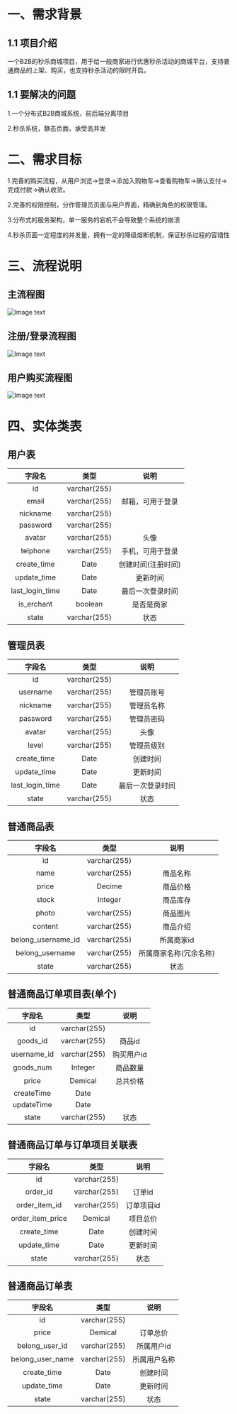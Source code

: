 # 一、需求背景

## 1.1 项目介绍

一个B2B的秒杀商城项目，用于给一般商家进行优惠秒杀活动的商城平台，支持普通商品的上架、购买，也支持秒杀活动的限时开启。

## 1.1 要解决的问题

1.一个分布式B2B商城系统，前后端分离项目

2.秒杀系统，静态页面，承受高并发

# 二、需求目标

1.完善的购买流程，从用户浏览->登录->添加入购物车->查看购物车->确认支付->完成付款->确认收货。

2.完善的权限控制，分作管理员页面与用户界面，精确到角色的权限管理。

3.分布式的服务架构，单一服务的宕机不会导致整个系统的崩溃

4.秒杀页面一定程度的并发量，拥有一定的降级熔断机制，保证秒杀过程的容错性

# 三、流程说明

## 主流程图

![Image text](https://github.com/gimwu/gimSec/blob/README/image/mainFlow.jpg)

## 注册/登录流程图

![Image text](https://github.com/gimwu/gimSec/blob/README/image/registerLoginFlow.jpg)

## 用户购买流程图

![Image text](https://github.com/gimwu/gimSec/blob/README/image/userPayFlow.jpg)



# 四、实体类表

## 用户表

|     字段名      |     类型     |        说明        |
| :-------------: | :----------: | :----------------: |
|       id        | varchar(255) |                    |
|      email      | varchar(255) |  邮箱，可用于登录  |
|    nickname     | varchar(255) |                    |
|    password     | varchar(255) |                    |
|     avatar      | varchar(255) |        头像        |
|    telphone     | varchar(255) |  手机，可用于登录  |
|   create_time   |     Date     | 创建时间(注册时间) |
|   update_time   |     Date     |      更新时间      |
| last_login_time |     Date     |  最后一次登录时间  |
|   is_erchant    |   boolean    |     是否是商家     |
|      state      | varchar(255) |        状态        |

## 管理员表

|     字段名      |     类型     |       说明       |
| :-------------: | :----------: | :--------------: |
|       id        | varchar(255) |                  |
|    username     | varchar(255) |    管理员账号    |
|    nickname     | varchar(255) |    管理员名称    |
|    password     | varchar(255) |    管理员密码    |
|     avatar      | varchar(255) |       头像       |
|      level      | varchar(255) |    管理员级别    |
|   create_time   |     Date     |     创建时间     |
|   update_time   |     Date     |     更新时间     |
| last_login_time |     Date     | 最后一次登录时间 |
|      state      | varchar(255) |       状态       |

## 普通商品表

|       字段名       |     类型     |          说明          |
| :----------------: | :----------: | :--------------------: |
|         id         | varchar(255) |                        |
|        name        | varchar(255) |        商品名称        |
|       price        |    Decime    |        商品价格        |
|       stock        |   Integer    |        商品库存        |
|       photo        | varchar(255) |        商品图片        |
|      content       | varchar(255) |        商品介绍        |
| belong_username_id | varchar(255) |       所属商家id       |
|  belong_username   | varchar(255) | 所属商家名称(冗余名称) |
|       state        | varchar(255) |          状态          |

## 普通商品订单项目表(单个)

|   字段名    |     类型     |    说明    |
| :---------: | :----------: | :--------: |
|     id      | varchar(255) |            |
|  goods_id   | varchar(255) |   商品id   |
| username_id | varchar(255) | 购买用户id |
|  goods_num  |   Integer    |  商品数量  |
|    price    |   Demical    |  总共价格  |
| createTime  |     Date     |            |
| updateTime  |     Date     |            |
|    state    | varchar(255) |    状态    |

## 普通商品订单与订单项目关联表

|      字段名      |     类型     |    说明    |
| :--------------: | :----------: | :--------: |
|        id        | varchar(255) |            |
|     order_id     | varchar(255) |   订单Id   |
|  order_item_id   | varchar(255) | 订单项目id |
| order_item_price |   Demical    |  项目总价  |
|   create_time    |     Date     |  创建时间  |
|   update_time    |     Date     |  更新时间  |
|      state       | varchar(255) |    状态    |

## 普通商品订单表

|      字段名      |     类型     |     说明     |
| :--------------: | :----------: | :----------: |
|        id        | varchar(255) |              |
|      price       |   Demical    |   订单总价   |
|  belong_user_id  | varchar(255) |  所属用户id  |
| belong_user_name | varchar(255) | 所属用户名称 |
|   create_time    |     Date     |   创建时间   |
|   update_time    |     Date     |   更新时间   |
|      state       | varchar(255) |     状态     |

